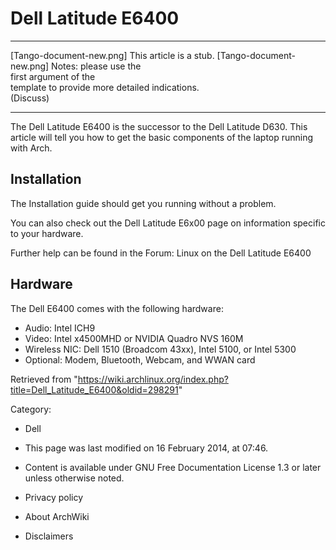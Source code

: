 Dell Latitude E6400
===================

  ------------------------ ------------------------ ------------------------
  [Tango-document-new.png] This article is a stub.  [Tango-document-new.png]
                           Notes: please use the    
                           first argument of the    
                           template to provide more 
                           detailed indications.    
                           (Discuss)                
  ------------------------ ------------------------ ------------------------

The Dell Latitude E6400 is the successor to the Dell Latitude D630. This
article will tell you how to get the basic components of the laptop
running with Arch.

Installation
------------

The Installation guide should get you running without a problem.

You can also check out the Dell Latitude E6x00 page on information
specific to your hardware.

Further help can be found in the Forum: Linux on the Dell Latitude E6400

Hardware
--------

The Dell E6400 comes with the following hardware:

-   Audio: Intel ICH9
-   Video: Intel x4500MHD or NVIDIA Quadro NVS 160M
-   Wireless NIC: Dell 1510 (Broadcom 43xx), Intel 5100, or Intel 5300
-   Optional: Modem, Bluetooth, Webcam, and WWAN card

Retrieved from
"https://wiki.archlinux.org/index.php?title=Dell_Latitude_E6400&oldid=298291"

Category:

-   Dell

-   This page was last modified on 16 February 2014, at 07:46.
-   Content is available under GNU Free Documentation License 1.3 or
    later unless otherwise noted.
-   Privacy policy
-   About ArchWiki
-   Disclaimers
